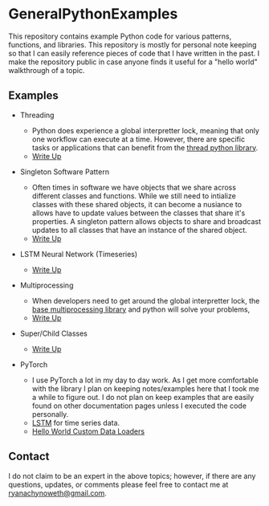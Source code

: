 # GeneralPythonExamples
This repository contains example Python code for various patterns, functions, and libraries. This repository is mostly for personal note keeping so that I can easily reference pieces of code that I have written in the past. I make the repository public in case anyone finds it useful for a "hello world" walkthrough of a topic. 

## Examples

- Threading
    - Python does experience a global interpretter lock, meaning that only one workflow can execute at a time. However, there are specific tasks or applications that can benefit from the [thread python library](https://docs.python.org/3/library/threading.html). 
    - [Write Up](threadingExample/README.md)

- Singleton Software Pattern
    - Often times in software we have objects that we share across different classes and functions. While we still need to intialize classes with these shared objects, it can become a nusiance to allows have to update values between the classes that share it's properties. A singleton pattern allows objects to share and broadcast updates to all classes that have an instance of the shared object. 
    - [Write Up](singletonExample/README.md)

- LSTM Neural Network (Timeseries)
    - [Write Up](LSTM/README.md)

- Multiprocessing
    - When developers need to get around the global interpretter lock, the [base multiprocessing library](https://docs.python.org/3/library/multiprocessing.html) and python will solve your problems, 
    - [Write Up](multiprocessingExample/README.md)

- Super/Child Classes
    - [Write Up](superClass/README.md)

- PyTorch
    - I use PyTorch a lot in my day to day work. As I get more comfortable with the library I plan on keeping notes/examples here that I took me a while to figure out. I do not plan on keep examples that are easily found on other documentation pages unless I executed the code personally. 
    - [LSTM](PyTorch/HelloWorld_LSTM) for time series data. 
    - [Hello World Custom Data Loaders](PyTorch/CustomDataLoaders)


## Contact 

I do not claim to be an expert in the above topics; however, if there are any questions, updates, or comments please feel free to contact me at ryanachynoweth@gmail.com. 

